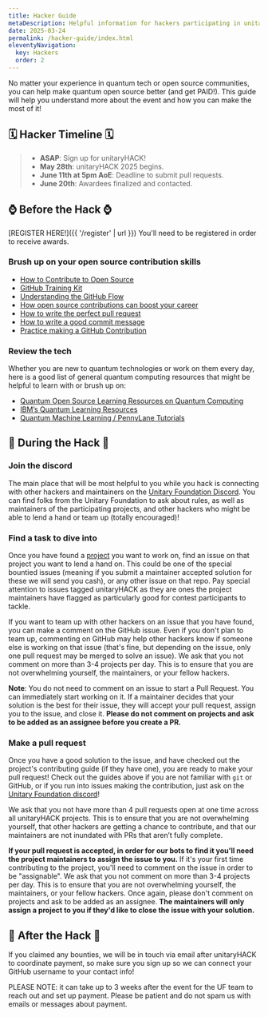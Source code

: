 ```yaml
---
title: Hacker Guide
metaDescription: Helpful information for hackers participating in unitaryHACK
date: 2025-03-24
permalink: /hacker-guide/index.html
eleventyNavigation:
  key: Hackers
  order: 2
---
```


No matter your experience in quantum tech or open source communities, you can help make quantum open source better (and get PAID!). This guide will help you understand more about the event and how you can make the most of it!


## 🗓️ Hacker Timeline 🗓️

> - **ASAP**: Sign up for unitaryHACK!
> - **May 28th**: unitaryHACK 2025 begins.
> - **June 11th at 5pm AoE**: Deadline to submit pull requests.
> - **June 20th**: Awardees finalized and contacted.


## ⌚ Before the Hack ⌚

[REGISTER HERE!]({{ '/register' | url }}) You'll need to be registered in order to receive awards.


### Brush up on your open source contribution skills



* [How to Contribute to Open Source](https://opensource.guide/)
* [GitHub Training Kit](https://training.github.com/)
* [Understanding the GitHub Flow](https://guides.github.com/introduction/flow/)
* [How open source contributions can boost your career](https://opensource.com/article/19/5/how-get-job-doing-open-source)
* [How to write the perfect pull request](https://github.blog/2015-01-21-how-to-write-the-perfect-pull-request/)
* [How to write a good commit message](https://dev.to/chrissiemhrk/git-commit-message-5e21)
* [Practice making a GitHub Contribution](https://github.com/firstcontributions/first-contributions)


### Review the tech

Whether you are new to quantum technologies or work on them every day, here is a good list of general quantum computing resources that might be helpful to learn with or brush up on:



* [Quantum Open Source Learning Resources on Quantum Computing](https://qosf.org/learn_quantum/)
* [IBM’s Quantum Learning Resources ](https://learning.quantum.ibm.com/) 
* [Quantum Machine Learning / PennyLane Tutorials](https://pennylane.ai/qml/)


## 🔨 During the Hack 🔨


### Join the discord

The main place that will be most helpful to you while you hack is connecting with other hackers and maintainers on the [Unitary Foundation Discord](http://discord.unitary.foundation/). You can find folks from the Unitary Foundation to ask about rules, as well as maintainers of the participating projects, and other hackers who might be able to lend a hand or team up (totally encouraged)!


### Find a task to dive into

Once you have found a [project](/projects/) you want to work on, find an issue on that project you want to lend a hand on. This could be one of the special bountied issues (meaning if you submit a maintainer accepted solution for these we will send you cash), or any other issue on that repo. Pay special attention to issues tagged unitaryHACK as they are ones the project maintainers have flagged as particularly good for contest participants to tackle.

If you want to team up with other hackers on an issue that you have found, you can make a comment on the GitHub issue. Even if you don't plan to team up, commenting on GitHub may help other hackers know if someone else is working on that issue (that's fine, but depending on the issue, only one pull request may be merged to solve an issue). We ask that you not comment on more than 3-4 projects per day. This is to ensure that you are not overwhelming yourself, the maintainers, or your fellow hackers. 

**Note**: You do not need to comment on an issue to start a Pull Request. You can immediately start working on it. If a maintainer decides that your solution is the best for their issue, they will accept your pull request, assign you to the issue, and close it. **Please do not comment on projects and ask to be added as an assignee before you create a PR.**


### Make a pull request

Once you have a good solution to the issue, and have checked out the project's contributing guide (if they have one), you are ready to make your pull request! Check out the guides above if you are not familiar with `git` or GitHub, or if you run into issues making the contribution, just ask on the [Unitary Foundation discord](http://discord.unitary.foundation/)!

We ask that you not have more than 4 pull requests open at one time across all unitaryHACK projects. This is to ensure that you are not overwhelming yourself, that other hackers are getting a chance to contribute, and that our maintainers are not inundated with PRs that aren’t fully complete. 

**If your pull request is accepted, in order for our bots to find it you'll need the project maintainers to assign the issue to you.** If it's your first time contributing to the project, you'll need to comment on the issue in order to be "assignable". We ask that you not comment on more than 3-4 projects per day. This is to ensure that you are not overwhelming yourself, the maintainers, or your fellow hackers. Once again, please don't comment on projects and ask to be added as an assignee. **The maintainers will only assign a project to you if they'd like to close the issue with your solution.**


## 🎉 After the Hack 🎉

If you claimed any bounties, we will be in touch via email after unitaryHACK to coordinate payment, so make sure you sign up so we can connect your GitHub username to your contact info! 

PLEASE NOTE: it can take up to 3 weeks after the event for the UF team to reach out and set up payment. Please be patient and do not spam us with emails or messages about payment.  
